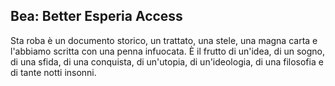## Bea: Better Esperia Access

Sta roba è un documento storico, un trattato, una stele, una magna carta e l'abbiamo scritta con una penna infuocata.
È il frutto di un'idea, di un sogno, di una sfida, di una conquista, di un'utopia, di un'ideologia, di una filosofia e di tante notti insonni.

